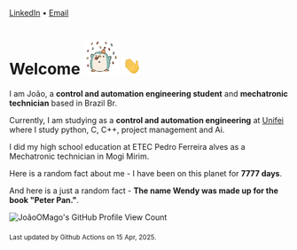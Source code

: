 [LinkedIn](https://www.linkedin.com/in/joão-pedro-gozzoli-b95641301/) &bull;
[Email](joaopedrogozzoli@gmail.com)

# Welcome <img src="happy.gif" height="64px" /> <img src="wave.gif" height="32px" />

I am João, a  **control and automation engineering student** and **mechatronic technician** based in Brazil Br.

Currently, I am studying as a **control and automation engineering** at [Unifei](https://unifei.edu.br) where I study python, C, C++, project management and Ai.

I did my high school education at ETEC Pedro Ferreira alves as a Mechatronic technician in Mogi Mirim.

Here is a random fact about me - I have been on this planet for **7777 days**.

And here is a just a random fact -  **The name Wendy was made up for the book "Peter Pan."**.

![JoãoOMago's GitHub Profile View Count](https://komarev.com/ghpvc/?username=JoaoOMago)

<sub>Last updated by Github Actions on 15 Apr, 2025.</sub>

